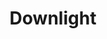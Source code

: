 ---
layout: page
title: Downlight
description: (2016) Ecommerce for one of Chile's largest electricity components seller.
img: assets/img/projects/downlight.jpg
redirect: https://downlight.cl
importance: 2
category: web development
---